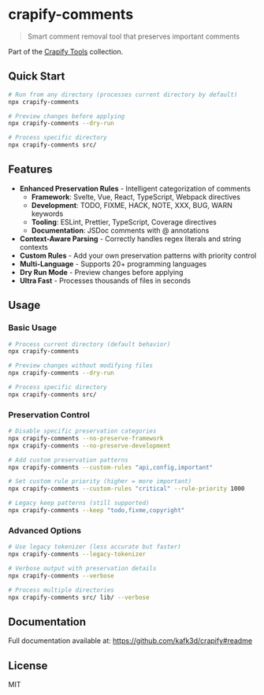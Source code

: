 # crapify-comments

> Smart comment removal tool that preserves important comments

Part of the [Crapify Tools](https://github.com/kafk3d/crapify) collection.

## Quick Start

```bash
# Run from any directory (processes current directory by default)
npx crapify-comments

# Preview changes before applying
npx crapify-comments --dry-run

# Process specific directory
npx crapify-comments src/
```

## Features

- **Enhanced Preservation Rules** - Intelligent categorization of comments
  - **Framework**: Svelte, Vue, React, TypeScript, Webpack directives
  - **Development**: TODO, FIXME, HACK, NOTE, XXX, BUG, WARN keywords
  - **Tooling**: ESLint, Prettier, TypeScript, Coverage directives  
  - **Documentation**: JSDoc comments with @ annotations
- **Context-Aware Parsing** - Correctly handles regex literals and string contexts
- **Custom Rules** - Add your own preservation patterns with priority control
- **Multi-Language** - Supports 20+ programming languages  
- **Dry Run Mode** - Preview changes before applying
- **Ultra Fast** - Processes thousands of files in seconds

## Usage

### Basic Usage

```bash
# Process current directory (default behavior)
npx crapify-comments

# Preview changes without modifying files
npx crapify-comments --dry-run

# Process specific directory
npx crapify-comments src/
```

### Preservation Control

```bash
# Disable specific preservation categories
npx crapify-comments --no-preserve-framework
npx crapify-comments --no-preserve-development

# Add custom preservation patterns
npx crapify-comments --custom-rules "api,config,important"

# Set custom rule priority (higher = more important)
npx crapify-comments --custom-rules "critical" --rule-priority 1000

# Legacy keep patterns (still supported)
npx crapify-comments --keep "todo,fixme,copyright"
```

### Advanced Options

```bash
# Use legacy tokenizer (less accurate but faster)
npx crapify-comments --legacy-tokenizer

# Verbose output with preservation details
npx crapify-comments --verbose

# Process multiple directories
npx crapify-comments src/ lib/ --verbose
```

## Documentation

Full documentation available at: https://github.com/kafk3d/crapify#readme

## License

MIT